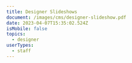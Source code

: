 ```yaml
---
title: Designer Slideshows
document: /images/cms/designer-slideshow.pdf
date: 2023-04-07T15:35:02.524Z
isMobile: false
topics:
  - designer
userTypes:
  - staff
---
```

